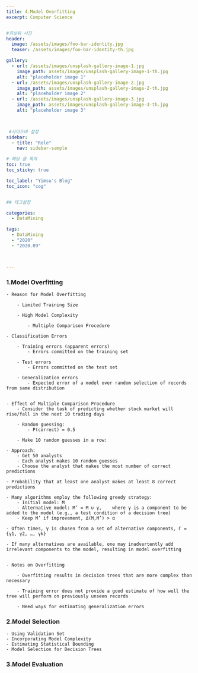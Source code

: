 ```yaml
---
title: 4.Model Overfitting
excerpt: Computer Science


#최상위 사진
header:
  image: /assets/images/foo-bar-identity.jpg
  teaser: /assets/images/foo-bar-identity-th.jpg

gallery:
  - url: /assets/images/unsplash-gallery-image-1.jpg
    image_path: assets/images/unsplash-gallery-image-1-th.jpg
    alt: "placeholder image 1"
  - url: /assets/images/unsplash-gallery-image-2.jpg
    image_path: assets/images/unsplash-gallery-image-2-th.jpg
    alt: "placeholder image 2"
  - url: /assets/images/unsplash-gallery-image-3.jpg
    image_path: assets/images/unsplash-gallery-image-3-th.jpg
    alt: "placeholder image 3"
    


 #사이드바 설정 
sidebar:
  - title: "Role"
    nav: sidebar-sample

# 해당 글 목차
toc: true
toc_sticky: true

toc_label: "Yimsu's Blog"
toc_icon: "cog"


## 테그설정

categories:
  - DataMining

tags:
  - DataMining
  - "2020"
  - "2020.09"



---
```


### 1.Model Overfitting
    - Reason for Model Overfitting

        - Limited Training Size

        - High Model Complexity

            - Multiple Comparison Procedure

    - Classification Errors

        - Training errors (apparent errors)
            - Errors committed on the training set

        - Test errors
            - Errors committed on the test set

        - Generalization errors
            - Expected error of a model over random selection of records from same distribution


    - Effect of Multiple Comparison Procedure
        - Consider the task of predicting whether stock market will rise/fall in the next 10 trading days

        - Random guessing:
            - P(correct) = 0.5

        - Make 10 random guesses in a row:

    - Approach:
        - Get 50 analysts
        - Each analyst makes 10 random guesses
        - Choose the analyst that makes the most number of correct predictions

    - Probability that at least one analyst makes at least 8 correct predictions

    - Many algorithms employ the following greedy strategy:
        - Initial model: M
        - Alternative model: M’ = M ∪ γ,    where γ is a component to be added to the model (e.g., a test condition of a decision tree)
        - Keep M’ if improvement, Δ(M,M’) > α

    - Often times, γ is chosen from a set of alternative components, Γ = {γ1, γ2, …, γk}

    - If many alternatives are available, one may inadvertently add irrelevant components to the model, resulting in model overfitting


    - Notes on Overfitting

        - Overfitting results in decision trees that are more complex than necessary

        - Training error does not provide a good estimate of how well the tree will perform on previously unseen records

        - Need ways for estimating generalization errors


### 2.Model Selection
    - Using Validation Set
    - Incorporating Model Complexity
    - Estimating Statistical Bounding
    - Model Selection for Decision Trees


### 3.Model  Evaluation 
